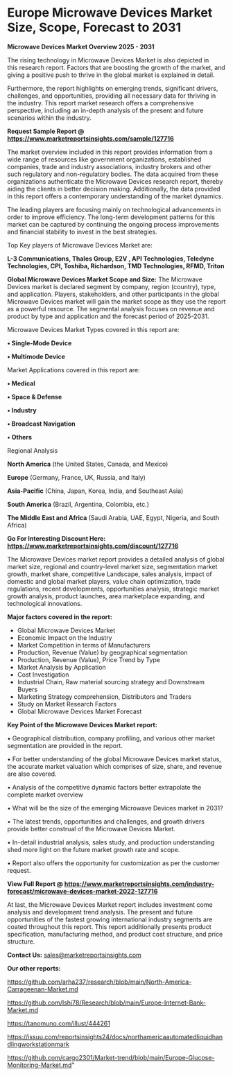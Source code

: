 # Europe Microwave Devices Market Size, Scope, Forecast to 2031

<Strong> Microwave Devices Market Overview 2025 - 2031</strong>

The rising technology in Microwave Devices Market is also depicted in this research report. Factors that are boosting the growth of the market, and giving a positive push to thrive in the global market is explained in detail.

Furthermore, the report highlights on emerging trends, significant drivers, challenges, and opportunities, providing all necessary data for thriving in the industry. This report market research offers a comprehensive perspective, including an in-depth analysis of the present and future scenarios within the industry.

<strong>Request Sample Report @ <a href=https://www.marketreportsinsights.com/sample/127716>https://www.marketreportsinsights.com/sample/127716</a></strong>

The market overview included in this report provides information from a wide range of resources like government organizations, established companies, trade and industry associations, industry brokers and other such regulatory and non-regulatory bodies. The data acquired from these organizations authenticate the Microwave Devices research report, thereby aiding the clients in better decision making. Additionally, the data provided in this report offers a contemporary understanding of the market dynamics.

The leading players are focusing mainly on technological advancements in order to improve efficiency. The long-term development patterns for this market can be captured by continuing the ongoing process improvements and financial stability to invest in the best strategies.

Top Key players of Microwave Devices Market are:

<strong>L-3 Communications, Thales Group, E2V , API Technologies, Teledyne Technologies, CPI, Toshiba, Richardson, TMD Technologies, RFMD, Triton</strong>

<strong><b>Global Microwave Devices Market Scope and Size:</b></strong>
The Microwave Devices market is declared segment by company, region (country), type, and application. Players, stakeholders, and other participants in the global Microwave Devices market will gain the market scope as they use the report as a powerful resource. The segmental analysis focuses on revenue and product by type and application and the forecast period of 2025-2031.

Microwave Devices Market Types covered in this report are:

<strong>• Single-Mode Device

• Multimode Device</strong>

Market Applications covered in this report are:

<strong>• Medical

• Space & Defense

• Industry

• Broadcast Navigation

• Others</strong> 

Regional Analysis

<strong>North America</strong> (the United States, Canada, and Mexico)

<strong>Europe</strong> (Germany, France, UK, Russia, and Italy)

<strong>Asia-Pacific</strong> (China, Japan, Korea, India, and Southeast Asia)

<strong>South America</strong> (Brazil, Argentina, Colombia, etc.)

<strong>The Middle East and Africa</strong> (Saudi Arabia, UAE, Egypt, Nigeria, and South Africa)

<strong>Go For Interesting Discount Here: <a href=https://www.marketreportsinsights.com/discount/127716>https://www.marketreportsinsights.com/discount/127716</a></strong>

The Microwave Devices market report provides a detailed analysis of global market size, regional and country-level market size, segmentation market growth, market share, competitive Landscape, sales analysis, impact of domestic and global market players, value chain optimization, trade regulations, recent developments, opportunities analysis, strategic market growth analysis, product launches, area marketplace expanding, and technological innovations.

<strong><b>Major factors covered in the report:</b></strong>
<ul>
  <li>Global Microwave Devices Market </li>
  <li>Economic Impact on the Industry</li>
  <li>Market Competition in terms of Manufacturers</li>
  <li>Production, Revenue (Value) by geographical segmentation</li>
  <li>Production, Revenue (Value), Price Trend by Type</li>
  <li>Market Analysis by Application</li>
  <li>Cost Investigation</li>
  <li>Industrial Chain, Raw material sourcing strategy and Downstream Buyers</li>
  <li>Marketing Strategy comprehension, Distributors and Traders</li>
  <li>Study on Market Research Factors</li>
  <li>Global Microwave Devices Market Forecast</li>
</ul>

<strong><b>Key Point of the Microwave Devices Market report:</b></strong>

• Geographical distribution, company profiling, and various other market segmentation are provided in the report.

• For better understanding of the global Microwave Devices market status, the accurate market valuation which comprises of size, share, and revenue are also covered.

• Analysis of the competitive dynamic factors better extrapolate the complete market overview

• What will be the size of the emerging Microwave Devices market in 2031?

• The latest trends, opportunities and challenges, and growth drivers provide better construal of the Microwave Devices Market.

• In-detail industrial analysis, sales study, and production understanding shed more light on the future market growth rate and scope.

• Report also offers the opportunity for customization as per the customer request.

<strong><b>View Full Report @ <a href=https://www.marketreportsinsights.com/industry-forecast/microwave-devices-market-2022-127716>https://www.marketreportsinsights.com/industry-forecast/microwave-devices-market-2022-127716</a></b></strong>


At last, the Microwave Devices Market report includes investment come analysis and development trend analysis. The present and future opportunities of the fastest growing international industry segments are coated throughout this report. This report additionally presents product specification, manufacturing method, and product cost structure, and price structure.

<strong>Contact Us:</strong>
sales@marketreportsinsights.com

<strong>Our other reports:</strong>

<a href=https://github.com/arha237/research/blob/main/North-America-Carrageenan-Market.md>https://github.com/arha237/research/blob/main/North-America-Carrageenan-Market.md</a>

<a href=https://github.com/Ishi78/Research/blob/main/Europe-Internet-Bank-Market.md>https://github.com/Ishi78/Research/blob/main/Europe-Internet-Bank-Market.md</a>

<a href=https://tanomuno.com/illust/444261>https://tanomuno.com/illust/444261</a>

<a href=https://issuu.com/reportsinsights24/docs/northamericaautomatedliquidhandlingworkstationmark>https://issuu.com/reportsinsights24/docs/northamericaautomatedliquidhandlingworkstationmark</a>

<a href=https://github.com/cargo2301/Market-trend/blob/main/Europe-Glucose-Monitoring-Market.md>https://github.com/cargo2301/Market-trend/blob/main/Europe-Glucose-Monitoring-Market.md</a>"
